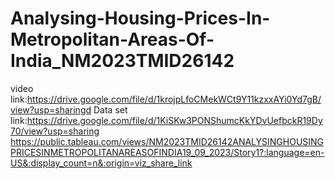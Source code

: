# Analysing-Housing-Prices-In-Metropolitan-Areas-Of-India_NM2023TMID26142
video link:https://drive.google.com/file/d/1krojpLfoCMekWCt9Y11kzxxAYi0Yd7gB/view?usp=sharingd
Data set link:https://drive.google.com/file/d/1KiSKw3PONShumcKkYDvUefbckR19Dy70/view?usp=sharing
https://public.tableau.com/views/NM2023TMID26142ANALYSINGHOUSINGPRICESINMETROPOLITANAREASOFINDIA19_09_2023/Story1?:language=en-US&:display_count=n&:origin=viz_share_link
